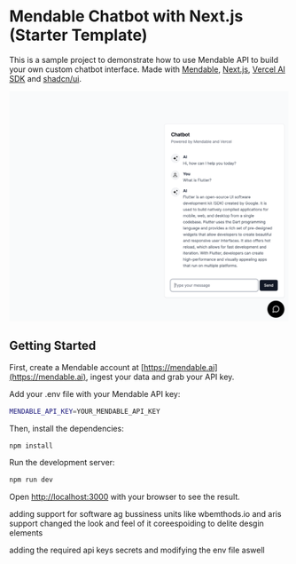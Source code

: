 # Mendable Chatbot with Next.js (Starter Template)

This is a sample project to demonstrate how to use Mendable API to build your own custom chatbot interface. Made with [Mendable](https://mendable.ai?ref=nextjs), [Next.js](https://vercel.com/solutions/nextjs), [Vercel AI SDK](https://vercel.com/blog/introducing-the-vercel-ai-sdk) and [shadcn/ui](https://ui.shadcn.com/).

![](/public/readmeHero.png)

## Getting Started

First, create a Mendable account at [https://mendable.ai](https://mendable.ai), ingest your data and grab your API key.

Add your .env file with your Mendable API key:

```bash
MENDABLE_API_KEY=YOUR_MENDABLE_API_KEY
```

Then, install the dependencies:

```bash
npm install
```



Run the development server:

```bash
npm run dev
```

Open [http://localhost:3000](http://localhost:3000) with your browser to see the result.



adding support for software ag bussiness units like wbemthods.io and aris support changed the look and feel of it coreespoiding to delite desgin elements


adding the required api keys secrets and modifying the env file aswell
